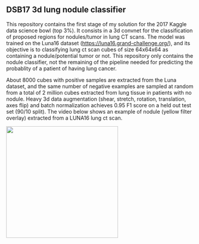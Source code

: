 ## DSB17 3d lung nodule classifier

This repository contains the first stage of my solution for the 2017 Kaggle data science bowl (top 3%). It consists in a 3d convnet for the classification of proposed regions for nodules/tumor in lung CT scans. The model was trained on the Luna16 dataset (https://luna16.grand-challenge.org/), and its objective is to classifying lung ct scan cubes of size 64x64x64 as containing a nodule/potential tumor or not. This repository only contains the nodule classifier, not the remaining of the pipeline needed for predicting the probablity of a patient of having lung cancer. 

About 8000 cubes with positive samples are extracted from the Luna dataset, and the same number of negative examples are sampled at random from a total of 2 million cubes extracted from lung tissue in patients with no nodule. Heavy 3d data augmentation (shear, stretch, rotation, translation, axes flip) and batch normalization achieves 0.95 F1 score on a held out test set (90/10 split). The video below shows an example of nodule (yellow filter overlay) extracted from a LUNA16 lung ct scan.

<img src="https://github.com/LouisFoucard/DSB17_3d_lung_nodule_classifier/blob/master/data/ezgif-1-65620bd01e.gif" height="300">

